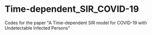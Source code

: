 # Time-dependent_SIR_COVID-19
Codes for the paper "A Time-dependent SIR model for COVID-19 with Undetectable Infected Persons"
